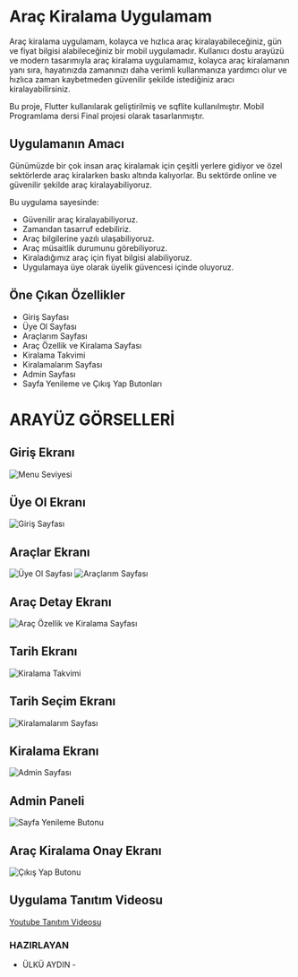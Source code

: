 # Araç Kiralama Uygulamam

Araç kiralama uygulamam, kolayca ve hızlıca araç kiralayabileceğiniz, gün ve fiyat bilgisi alabileceğiniz bir mobil uygulamadır. Kullanıcı dostu arayüzü ve modern tasarımıyla araç kiralama uygulamamız, kolayca araç kiralamanın yanı sıra, hayatınızda zamanınızı daha verimli kullanmanıza yardımcı olur ve hızlıca zaman kaybetmeden güvenilir şekilde istediğiniz aracı kiralayabilirsiniz.

Bu proje, Flutter kullanılarak geliştirilmiş ve sqflite kullanılmıştır. Mobil Programlama dersi Final projesi olarak tasarlanmıştır.

## Uygulamanın Amacı
Günümüzde bir çok insan araç kiralamak için çeşitli yerlere gidiyor ve özel sektörlerde araç kiralarken baskı altında kalıyorlar. Bu sektörde online ve güvenilir şekilde araç kiralayabiliyoruz.

Bu uygulama sayesinde:
- Güvenilir araç kiralayabiliyoruz.
- Zamandan tasarruf edebiliriz.
- Araç bilgilerine yazılı ulaşabiliyoruz.
- Araç müsaitlik durumunu görebiliyoruz.
- Kiraladığımız araç için fiyat bilgisi alabiliyoruz.
- Uygulamaya üye olarak üyelik güvencesi içinde oluyoruz.

## Öne Çıkan Özellikler
- Giriş Sayfası
- Üye Ol Sayfası
- Araçlarım Sayfası
- Araç Özellik ve Kiralama Sayfası
- Kiralama Takvimi
- Kiralamalarım Sayfası
- Admin Sayfası
- Sayfa Yenileme ve Çıkış Yap Butonları

#  ARAYÜZ GÖRSELLERİ
## Giriş Ekranı
![Menu Seviyesi](https://github.com/user-attachments/assets/ace2fc1f-b5fb-4737-bebc-39137418e842)
## Üye Ol Ekranı
![Giriş Sayfası](https://github.com/user-attachments/assets/aa33c99d-f3a8-4476-8228-a7c000bfc3d6)
## Araçlar Ekranı
![Üye Ol Sayfası](https://github.com/user-attachments/assets/da5a3e9a-e29e-4447-ab7c-215ebc7a499e)
![Araçlarım Sayfası](https://github.com/user-attachments/assets/9f1140d1-4c4f-4a37-9c2e-42399365b831)
## Araç Detay Ekranı
![Araç Özellik ve Kiralama Sayfası](https://github.com/user-attachments/assets/6a884c2e-52d0-417d-94ad-84f41afb1723)
## Tarih Ekranı
![Kiralama Takvimi](https://github.com/user-attachments/assets/54a8d06a-7d39-4674-b341-4022df892a66)
## Tarih Seçim Ekranı
![Kiralamalarım Sayfası](https://github.com/user-attachments/assets/0e0703f8-57c8-49e3-a76f-679435d8e217)
## Kiralama Ekranı
![Admin Sayfası](https://github.com/user-attachments/assets/66a91368-526a-4649-b0b2-572277efc512)
## Admin Paneli
![Sayfa Yenileme Butonu](https://github.com/user-attachments/assets/15fc7b02-ccb7-4b66-912f-669ce0671ff0)
## Araç Kiralama Onay Ekranı
![Çıkış Yap Butonu](https://github.com/user-attachments/assets/dc63ec05-7074-418b-931b-656d76843cc5)

## Uygulama Tanıtım Videosu
[Youtube Tanıtım Videosu](https://youtu.be/rK33kYZiI8M?si=zohZBiJi_3BkVqYH)
### HAZIRLAYAN
- ÜLKÜ AYDIN -
